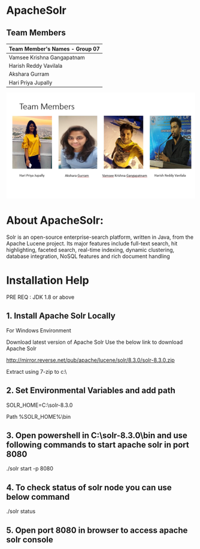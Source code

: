 # ApacheSolr

## Team Members

|Team Member's Names - Group 07
| -------------     
| Vamsee Krishna Gangapatnam     
| Harish Reddy Vavilala     
| Akshara Gurram    
| Hari Priya Jupally  

![](https://github.com/HariPriyaJupally/ApacheSolr/blob/master/teamslide.jpeg)

# About ApacheSolr:

Solr is an open-source enterprise-search platform, written in Java, from the Apache Lucene project. Its major features include full-text search, hit highlighting, faceted search, real-time indexing, dynamic clustering, database integration, NoSQL features and rich document handling

<h1>Installation Help</h1>

PRE REQ : JDK 1.8 or above


<h2> 1. Install Apache Solr Locally </h2>

For Windows Environment

Download latest version of Apache Solr
Use the below link to download Apache Solr 

http://mirror.reverse.net/pub/apache/lucene/solr/8.3.0/solr-8.3.0.zip

Extract using 7-zip to c:\

<h2>2. Set Environmental Variables and add path</h2>

SOLR_HOME=C:\solr-8.3.0

Path %SOLR_HOME%\bin

<h2> 3. Open powershell in C:\solr-8.3.0\bin and use following commands to start apache solr in port 8080 </h2>

./solr start -p 8080

<h2> 4. To check status of solr node you can use below command </h2>

./solr status

<h2>5. Open port 8080 in browser to access apache solr console</h2>







